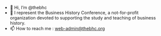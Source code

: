 - 👋 Hi, I’m @thebhc
- 👀 I represent the Business History Conference, a not-for-profit organization devoted to supporting the study and teaching of business history.
- 📫 How to reach me : web-admin@thebhc.org

<!---
thebhc/thebhc is a ✨ special ✨ repository because its `README.md` (this file) appears on your GitHub profile.
You can click the Preview link to take a look at your changes.
--->
